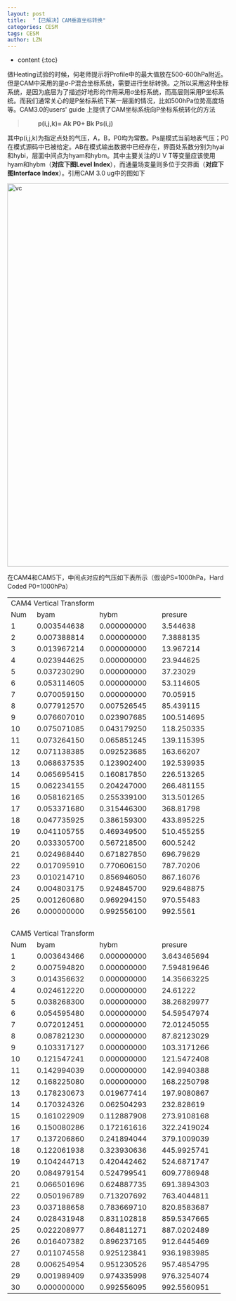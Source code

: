 ```yaml
---
layout: post
title:  "【已解决】CAM垂直坐标转换" 
categories: CESM
tags: CESM
author: LZN
---
```


* content
{:toc}

做Heating试验的时候，何老师提示将Profile中的最大值放在500-600hPa附近。但是CAM中采用的是σ-P混合坐标系统，需要进行坐标转换。之所以采用这种坐标系统，是因为底层为了描述好地形的作用采用σ坐标系统，而高层则采用P坐标系统。而我们通常关心的是P坐标系统下某一层面的情况，比如500hPa位势高度场等。CAM3.0的users' guide 上提供了CAM坐标系统向P坐标系统转化的方法
<blockquote>
<p style="padding-left: 30px;"><strong>p(i,j,k)= Ak P0+ Bk Ps(i,j)</strong></p>
</blockquote>
其中p(i,j,k)为指定点处的气压，A，B，P0均为常数。Ps是模式当前地表气压；P0在模式源码中已被给定。AB在模式输出数据中已经存在，界面处系数分别为hyai和hybi，层面中间点为hyam和hybm。其中主要关注的U V T等变量应该使用hyam和hybm（<strong>对应下图Level Index</strong>），而通量场变量则多位于交界面（<strong>对应下图Interface Index</strong>）。引用CAM 3.0 ug中的图如下

<a href="http://222.200.180.66:1234/L_Zealot/blog/wordpress/wp-content/uploads/2014/08/vc.jpg"><img class="alignnone size-full wp-image-108" src="http://222.200.180.66:1234/L_Zealot/blog/wordpress/wp-content/uploads/2014/08/vc.jpg" alt="vc" width="814" height="873" /></a>

在CAM4和CAM5下，中间点对应的气压如下表所示（假设PS=1000hPa，Hard Coded P0=1000hPa）
<table width="470">
<tbody>
<tr>
<td colspan="4" width="470">CAM4 Vertical Transform</td>
</tr>
<tr>
<td>Num</td>
<td>byam</td>
<td>hybm</td>
<td>presure</td>
</tr>
<tr>
<td>1</td>
<td>0.003544638</td>
<td>0.000000000</td>
<td>3.544638</td>
</tr>
<tr>
<td>2</td>
<td>0.007388814</td>
<td>0.000000000</td>
<td>7.3888135</td>
</tr>
<tr>
<td>3</td>
<td>0.013967214</td>
<td>0.000000000</td>
<td>13.967214</td>
</tr>
<tr>
<td>4</td>
<td>0.023944625</td>
<td>0.000000000</td>
<td>23.944625</td>
</tr>
<tr>
<td>5</td>
<td>0.037230290</td>
<td>0.000000000</td>
<td>37.23029</td>
</tr>
<tr>
<td>6</td>
<td>0.053114605</td>
<td>0.000000000</td>
<td>53.114605</td>
</tr>
<tr>
<td>7</td>
<td>0.070059150</td>
<td>0.000000000</td>
<td>70.05915</td>
</tr>
<tr>
<td>8</td>
<td>0.077912570</td>
<td>0.007526545</td>
<td>85.439115</td>
</tr>
<tr>
<td>9</td>
<td>0.076607010</td>
<td>0.023907685</td>
<td>100.514695</td>
</tr>
<tr>
<td>10</td>
<td>0.075071085</td>
<td>0.043179250</td>
<td>118.250335</td>
</tr>
<tr>
<td>11</td>
<td>0.073264150</td>
<td>0.065851245</td>
<td>139.115395</td>
</tr>
<tr>
<td>12</td>
<td>0.071138385</td>
<td>0.092523685</td>
<td>163.66207</td>
</tr>
<tr>
<td>13</td>
<td>0.068637535</td>
<td>0.123902400</td>
<td>192.539935</td>
</tr>
<tr>
<td>14</td>
<td>0.065695415</td>
<td>0.160817850</td>
<td>226.513265</td>
</tr>
<tr>
<td>15</td>
<td>0.062234155</td>
<td>0.204247000</td>
<td>266.481155</td>
</tr>
<tr>
<td>16</td>
<td>0.058162165</td>
<td>0.255339100</td>
<td>313.501265</td>
</tr>
<tr>
<td>17</td>
<td>0.053371680</td>
<td>0.315446300</td>
<td>368.81798</td>
</tr>
<tr>
<td>18</td>
<td>0.047735925</td>
<td>0.386159300</td>
<td>433.895225</td>
</tr>
<tr>
<td>19</td>
<td>0.041105755</td>
<td>0.469349500</td>
<td>510.455255</td>
</tr>
<tr>
<td>20</td>
<td>0.033305700</td>
<td>0.567218500</td>
<td>600.5242</td>
</tr>
<tr>
<td>21</td>
<td>0.024968440</td>
<td>0.671827850</td>
<td>696.79629</td>
</tr>
<tr>
<td>22</td>
<td>0.017095910</td>
<td>0.770606150</td>
<td>787.70206</td>
</tr>
<tr>
<td>23</td>
<td>0.010214710</td>
<td>0.856946050</td>
<td>867.16076</td>
</tr>
<tr>
<td>24</td>
<td>0.004803175</td>
<td>0.924845700</td>
<td>929.648875</td>
</tr>
<tr>
<td>25</td>
<td>0.001260680</td>
<td>0.969294150</td>
<td>970.55483</td>
</tr>
<tr>
<td>26</td>
<td>0.000000000</td>
<td>0.992556100</td>
<td>992.5561</td>
</tr>
<tr>
<td></td>
<td></td>
<td></td>
<td></td>
</tr>
<tr>
<td></td>
<td></td>
<td></td>
<td></td>
</tr>
<tr>
<td></td>
<td></td>
<td></td>
<td></td>
</tr>
<tr>
<td></td>
<td></td>
<td></td>
<td></td>
</tr>
<tr>
<td colspan="4">CAM5 Vertical Transform</td>
</tr>
<tr>
<td>Num</td>
<td>byam</td>
<td>hybm</td>
<td>presure</td>
</tr>
<tr>
<td>1</td>
<td>0.003643466</td>
<td>0.000000000</td>
<td>3.643465694</td>
</tr>
<tr>
<td>2</td>
<td>0.007594820</td>
<td>0.000000000</td>
<td>7.594819646</td>
</tr>
<tr>
<td>3</td>
<td>0.014356632</td>
<td>0.000000000</td>
<td>14.35663225</td>
</tr>
<tr>
<td>4</td>
<td>0.024612220</td>
<td>0.000000000</td>
<td>24.61222</td>
</tr>
<tr>
<td>5</td>
<td>0.038268300</td>
<td>0.000000000</td>
<td>38.26829977</td>
</tr>
<tr>
<td>6</td>
<td>0.054595480</td>
<td>0.000000000</td>
<td>54.59547974</td>
</tr>
<tr>
<td>7</td>
<td>0.072012451</td>
<td>0.000000000</td>
<td>72.01245055</td>
</tr>
<tr>
<td>8</td>
<td>0.087821230</td>
<td>0.000000000</td>
<td>87.82123029</td>
</tr>
<tr>
<td>9</td>
<td>0.103317127</td>
<td>0.000000000</td>
<td>103.3171266</td>
</tr>
<tr>
<td>10</td>
<td>0.121547241</td>
<td>0.000000000</td>
<td>121.5472408</td>
</tr>
<tr>
<td>11</td>
<td>0.142994039</td>
<td>0.000000000</td>
<td>142.9940388</td>
</tr>
<tr>
<td>12</td>
<td>0.168225080</td>
<td>0.000000000</td>
<td>168.2250798</td>
</tr>
<tr>
<td>13</td>
<td>0.178230673</td>
<td>0.019677414</td>
<td>197.9080867</td>
</tr>
<tr>
<td>14</td>
<td>0.170324326</td>
<td>0.062504293</td>
<td>232.828619</td>
</tr>
<tr>
<td>15</td>
<td>0.161022909</td>
<td>0.112887908</td>
<td>273.9108168</td>
</tr>
<tr>
<td>16</td>
<td>0.150080286</td>
<td>0.172161616</td>
<td>322.2419024</td>
</tr>
<tr>
<td>17</td>
<td>0.137206860</td>
<td>0.241894044</td>
<td>379.1009039</td>
</tr>
<tr>
<td>18</td>
<td>0.122061938</td>
<td>0.323930636</td>
<td>445.9925741</td>
</tr>
<tr>
<td>19</td>
<td>0.104244713</td>
<td>0.420442462</td>
<td>524.6871747</td>
</tr>
<tr>
<td>20</td>
<td>0.084979154</td>
<td>0.524799541</td>
<td>609.7786948</td>
</tr>
<tr>
<td>21</td>
<td>0.066501696</td>
<td>0.624887735</td>
<td>691.3894303</td>
</tr>
<tr>
<td>22</td>
<td>0.050196789</td>
<td>0.713207692</td>
<td>763.4044811</td>
</tr>
<tr>
<td>23</td>
<td>0.037188658</td>
<td>0.783669710</td>
<td>820.8583687</td>
</tr>
<tr>
<td>24</td>
<td>0.028431948</td>
<td>0.831102818</td>
<td>859.5347665</td>
</tr>
<tr>
<td>25</td>
<td>0.022208977</td>
<td>0.864811271</td>
<td>887.0202489</td>
</tr>
<tr>
<td>26</td>
<td>0.016407382</td>
<td>0.896237165</td>
<td>912.6445469</td>
</tr>
<tr>
<td>27</td>
<td>0.011074558</td>
<td>0.925123841</td>
<td>936.1983985</td>
</tr>
<tr>
<td>28</td>
<td>0.006254954</td>
<td>0.951230526</td>
<td>957.4854795</td>
</tr>
<tr>
<td>29</td>
<td>0.001989409</td>
<td>0.974335998</td>
<td>976.3254074</td>
</tr>
<tr>
<td>30</td>
<td>0.000000000</td>
<td>0.992556095</td>
<td>992.5560951</td>
</tr>
</tbody>
</table>